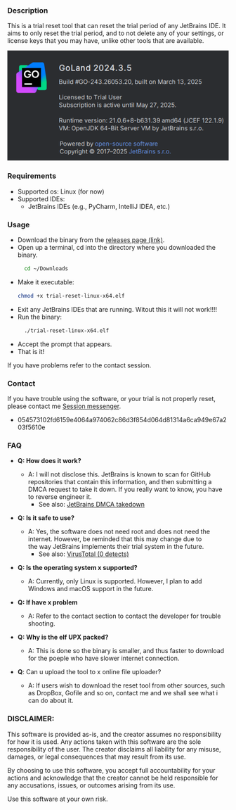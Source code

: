 ### Description
This is a trial reset tool that can reset the trial period of any JetBrains IDE. It aims to only reset the trial period,
and to not delete any of your settings, or license keys that you may have, unlike other tools that are available.

![Alt Text](screen1.png)


### Requirements
- Supported os: Linux (for now)
- Supported IDEs:
  - JetBrains IDEs (e.g., PyCharm, IntelliJ IDEA, etc.)

### Usage
- Download the binary from the [releases page (link)](https://github.com/aamaanaa/jetbrains-trial-reset/releases).
- Open up a terminal, cd into the directory where you downloaded the binary.
  ```bash
    cd ~/Downloads
  ```
- Make it executable:
  ```bash
  chmod +x trial-reset-linux-x64.elf
  ```
- Exit any JetBrains IDEs that are running. Witout this it will not work!!!!
- Run the binary:
  ```bash
    ./trial-reset-linux-x64.elf
    ```
- Accept the prompt that appears.
- That is it!

If you have problems refer to the contact session.

### Contact
If you have trouble using the software, or your trial is not properly reset, please contact me [Session messenger](https://getsession.org/download).
- 054573102fd6159e4064a974062c86d3f854d064d81314a6ca949e67a203f5610e

### FAQ
- **Q: How does it work?**
  - A: I will not disclose this. JetBrains is known to scan for GitHub repositories that contain this information,
    and then submitting a DMCA request to take it down. If you really want to know, you have to reverse engineer it.
    - See also: [JetBrains DMCA takedown](https://github.com/github/dmca/blob/master/2022/04/2022-04-13-jetbrains.md)

- **Q: Is it safe to use?**
  - A: Yes, the software does not need root and does not need the internet. However, be reminded that this may change due to  
    the way JetBrains implements their trial system in the future.
    - See also: [VirusTotal (0 detects)](https://www.virustotal.com/gui/file/3908999dac8596e4793e72c18b4e102e40f787c4cd17987ac81087dab1bb57f4?nocache=1)

- **Q: Is the operating system x supported?**
  - A: Currently, only Linux is supported. However, I plan to add Windows and macOS support in the future.
 
- **Q: If have x problem**
   - A: Refer to the contact section to contact the developer for trouble shooting.
     
- **Q: Why is the elf UPX packed?**
  - A: This is done so the binary is smaller, and thus faster to download for the poeple who have slower internet connection.

- **Q**: Can u upload the tool to x online file uploader?
  - A: If users wish to download the reset tool from other sources, such as DropBox, Gofile and so on, contact me and we shall see what i can do about it.
 
### DISCLAIMER:

This software is provided as-is, and the creator assumes no responsibility for how it is used.
Any actions taken with this software are the sole responsibility of the user.
The creator disclaims all liability for any misuse, damages, or legal consequences that may result from its use.

By choosing to use this software, you accept full accountability for your actions and acknowledge that the creator
cannot be held responsible for any accusations, issues, or outcomes arising from its use.

Use this software at your own risk.
